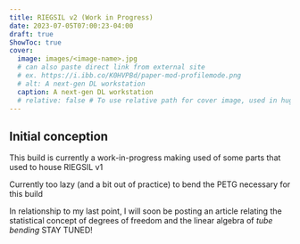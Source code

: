 ```yaml
---
title: RIEGSIL v2 (Work in Progress)
date: 2023-07-05T07:00:23-04:00
draft: true
ShowToc: true
cover:
  image: images/<image-name>.jpg
  # can also paste direct link from external site
  # ex. https://i.ibb.co/K0HVPBd/paper-mod-profilemode.png
  # alt: A next-gen DL workstation
  caption: A next-gen DL workstation
  # relative: false # To use relative path for cover image, used in hugo Page-bundles
---
```


## Initial conception

This build is currently a work-in-progress making used of some parts that used to house RIEGSIL v1

Currently too lazy (and a bit out of practice) to bend the PETG necessary for this build 

In relationship to my last point, I will soon be posting an article relating the statistical concept of degrees of freedom and the linear algebra of *tube bending* STAY TUNED!